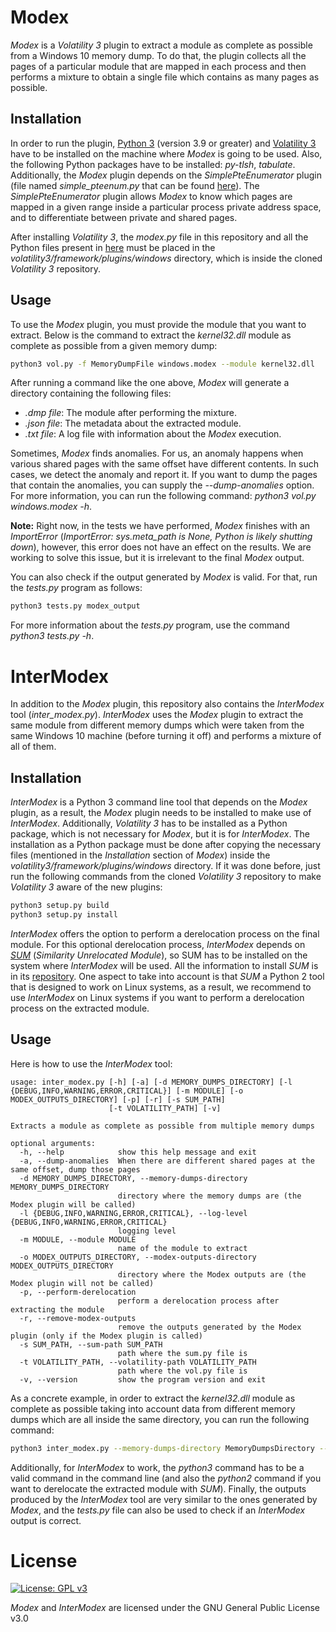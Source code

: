 # Modex

*Modex* is a *Volatility 3* plugin to extract a module as complete as possible from a Windows 10 memory dump. To do that, the plugin collects all the pages of a particular module that are mapped in each process and then performs a mixture to obtain a single file which contains as many pages as possible.

## Installation

In order to run the plugin, [Python 3](https://www.python.org/downloads/) (version 3.9 or greater) and [Volatility 3](https://github.com/volatilityfoundation/volatility3) have to be installed on the machine where *Modex* is going to be used. Also, the following Python packages have to be installed: *py-tlsh*, *tabulate*. Additionally, the *Modex* plugin depends on the *SimplePteEnumerator* plugin (file named *simple_pteenum.py* that can be found [here](https://github.com/f-block/volatility-plugins)). The *SimplePteEnumerator* plugin allows *Modex* to know which pages are mapped in a given range inside a particular process private address space, and to differentiate between private and shared pages.

After installing *Volatility 3*, the *modex.py* file in this repository and all the Python files present in [here](https://github.com/f-block/volatility-plugins) must be placed in the *volatility3/framework/plugins/windows* directory, which is inside the cloned *Volatility 3* repository.

## Usage

To use the *Modex* plugin, you must provide the module that you want to extract. Below is the command to extract the *kernel32.dll* module as complete as possible from a given memory dump:

```bash
python3 vol.py -f MemoryDumpFile windows.modex --module kernel32.dll
```

After running a command like the one above, *Modex* will generate a directory containing the following files:

* *.dmp file*: The module after performing the mixture.
* *.json file*: The metadata about the extracted module.
* *.txt file*: A log file with information about the *Modex* execution.

Sometimes, *Modex* finds anomalies. For us, an anomaly happens when various shared pages with the same offset have different contents. In such cases, we detect the anomaly and report it. If you want to dump the pages that contain the anomalies, you can supply the *--dump-anomalies* option. For more information, you can run the following command: *python3 vol.py windows.modex -h*.

**Note:** Right now, in the tests we have performed, *Modex* finishes with an *ImportError* (*ImportError: sys.meta_path is None, Python is likely shutting down*), however, this error does not have an effect on the results. We are working to solve this issue, but it is irrelevant to the final *Modex* output.

You can also check if the output generated by *Modex* is valid. For that, run the *tests.py* program as follows:

```bash
python3 tests.py modex_output
```
For more information about the *tests.py* program, use the command *python3 tests.py -h*.

# InterModex

In addition to the *Modex* plugin, this repository also contains the *InterModex* tool (*inter_modex.py*). *InterModex* uses the *Modex* plugin to extract the same module from different memory dumps which were taken from the same Windows 10 machine (before turning it off) and performs a mixture of all of them. 

## Installation
*InterModex* is a Python 3 command line tool that depends on the *Modex* plugin, as a result, the *Modex* plugin needs to be installed to make use of *InterModex*. Additionally, *Volatility 3* has to be installed as a Python package, which is not necessary for *Modex*, but it is for *InterModex*. The installation as a Python package must be done after copying the necessary files (mentioned in the *Installation* section of *Modex*) inside the *volatility3/framework/plugins/windows* directory. If it was done before, just run the following commands from the cloned *Volatility 3* repository to make *Volatility 3* aware of the new plugins:

```bash
python3 setup.py build
python3 setup.py install
```

*InterModex* offers the option to perform a derelocation process on the final module. For this optional derelocation process, *InterModex* depends on [*SUM*](https://github.com/reverseame/similarity-unrelocated-module) (*Similarity Unrelocated Module*), so SUM has to be installed on the system where *InterModex* will be used. All the information to install *SUM* is in its [repository](https://github.com/reverseame/similarity-unrelocated-module). One aspect to take into account is that *SUM* a Python 2 tool that is designed to work on Linux systems, as a result, we recommend to use *InterModex* on Linux systems if you want to perform a derelocation process on the extracted module.

## Usage

Here is how to use the *InterModex* tool:

```
usage: inter_modex.py [-h] [-a] [-d MEMORY_DUMPS_DIRECTORY] [-l {DEBUG,INFO,WARNING,ERROR,CRITICAL}] [-m MODULE] [-o MODEX_OUTPUTS_DIRECTORY] [-p] [-r] [-s SUM_PATH]
                      [-t VOLATILITY_PATH] [-v]

Extracts a module as complete as possible from multiple memory dumps

optional arguments:
  -h, --help            show this help message and exit
  -a, --dump-anomalies  When there are different shared pages at the same offset, dump those pages
  -d MEMORY_DUMPS_DIRECTORY, --memory-dumps-directory MEMORY_DUMPS_DIRECTORY
                        directory where the memory dumps are (the Modex plugin will be called)
  -l {DEBUG,INFO,WARNING,ERROR,CRITICAL}, --log-level {DEBUG,INFO,WARNING,ERROR,CRITICAL}
                        logging level
  -m MODULE, --module MODULE
                        name of the module to extract
  -o MODEX_OUTPUTS_DIRECTORY, --modex-outputs-directory MODEX_OUTPUTS_DIRECTORY
                        directory where the Modex outputs are (the Modex plugin will not be called)
  -p, --perform-derelocation
                        perform a derelocation process after extracting the module
  -r, --remove-modex-outputs
                        remove the outputs generated by the Modex plugin (only if the Modex plugin is called)
  -s SUM_PATH, --sum-path SUM_PATH
                        path where the sum.py file is
  -t VOLATILITY_PATH, --volatility-path VOLATILITY_PATH
                        path where the vol.py file is
  -v, --version         show the program version and exit
```

As a concrete example, in order to extract the *kernel32.dll* module as complete as possible taking into account data from different memory dumps which are all inside the same directory, you can run the following command: 

```bash
python3 inter_modex.py --memory-dumps-directory MemoryDumpsDirectory --volatility-path VolatilityPath --module kernel32.dll
```
Additionally, for *InterModex* to work, the *python3* command has to be a valid command in the command line (and also the *python2* command if you want to derelocate the extracted module with *SUM*). Finally, the outputs produced by the *InterModex* tool are very similar to the ones generated by *Modex*, and the *tests.py* file can also be used to check if an *InterModex* output is correct. 

# License

[![License: GPL v3](https://img.shields.io/badge/License-GPLv3-blue.svg)](https://www.gnu.org/licenses/gpl-3.0)

*Modex* and *InterModex* are licensed under the GNU General Public License v3.0